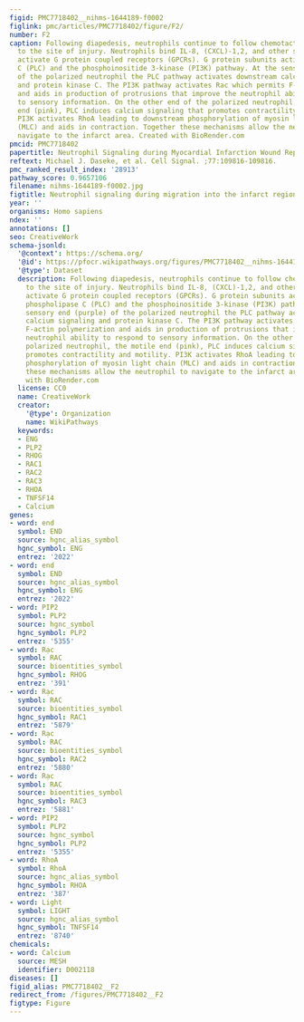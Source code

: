 ```yaml
---
figid: PMC7718402__nihms-1644189-f0002
figlink: pmc/articles/PMC7718402/figure/F2/
number: F2
caption: Following diapedesis, neutrophils continue to follow chemotactic gradients
  to the site of injury. Neutrophils bind IL-8, (CXCL)-1,2, and other stimuli that
  activate G protein coupled receptors (GPCRs). G protein subunits activate the phospholipase
  C (PLC) and the phosphoinositide 3-kinase (PI3K) pathway. At the sensory end (purple)
  of the polarized neutrophil the PLC pathway activates downstream calcium signaling
  and protein kinase C. The PI3K pathway activates Rac which permits F-actin polymerization
  and aids in production of protrusions that improve the neutrophil ability to respond
  to sensory information. On the other end of the polarized neutrophil, the motile
  end (pink), PLC induces calcium signaling that promotes contractility and motility.
  PI3K activates RhoA leading to downstream phosphorylation of myosin light chain
  (MLC) and aids in contraction. Together these mechanisms allow the neutrophil to
  navigate to the infarct area. Created with BioRender.com
pmcid: PMC7718402
papertitle: Neutrophil Signaling during Myocardial Infarction Wound Repair.
reftext: Michael J. Daseke, et al. Cell Signal. ;77:109816-109816.
pmc_ranked_result_index: '28913'
pathway_score: 0.9657106
filename: nihms-1644189-f0002.jpg
figtitle: Neutrophil signaling during migration into the infarct region
year: ''
organisms: Homo sapiens
ndex: ''
annotations: []
seo: CreativeWork
schema-jsonld:
  '@context': https://schema.org/
  '@id': https://pfocr.wikipathways.org/figures/PMC7718402__nihms-1644189-f0002.html
  '@type': Dataset
  description: Following diapedesis, neutrophils continue to follow chemotactic gradients
    to the site of injury. Neutrophils bind IL-8, (CXCL)-1,2, and other stimuli that
    activate G protein coupled receptors (GPCRs). G protein subunits activate the
    phospholipase C (PLC) and the phosphoinositide 3-kinase (PI3K) pathway. At the
    sensory end (purple) of the polarized neutrophil the PLC pathway activates downstream
    calcium signaling and protein kinase C. The PI3K pathway activates Rac which permits
    F-actin polymerization and aids in production of protrusions that improve the
    neutrophil ability to respond to sensory information. On the other end of the
    polarized neutrophil, the motile end (pink), PLC induces calcium signaling that
    promotes contractility and motility. PI3K activates RhoA leading to downstream
    phosphorylation of myosin light chain (MLC) and aids in contraction. Together
    these mechanisms allow the neutrophil to navigate to the infarct area. Created
    with BioRender.com
  license: CC0
  name: CreativeWork
  creator:
    '@type': Organization
    name: WikiPathways
  keywords:
  - ENG
  - PLP2
  - RHOG
  - RAC1
  - RAC2
  - RAC3
  - RHOA
  - TNFSF14
  - Calcium
genes:
- word: end
  symbol: END
  source: hgnc_alias_symbol
  hgnc_symbol: ENG
  entrez: '2022'
- word: end
  symbol: END
  source: hgnc_alias_symbol
  hgnc_symbol: ENG
  entrez: '2022'
- word: PIP2
  symbol: PLP2
  source: hgnc_symbol
  hgnc_symbol: PLP2
  entrez: '5355'
- word: Rạc
  symbol: RAC
  source: bioentities_symbol
  hgnc_symbol: RHOG
  entrez: '391'
- word: Rạc
  symbol: RAC
  source: bioentities_symbol
  hgnc_symbol: RAC1
  entrez: '5879'
- word: Rạc
  symbol: RAC
  source: bioentities_symbol
  hgnc_symbol: RAC2
  entrez: '5880'
- word: Rạc
  symbol: RAC
  source: bioentities_symbol
  hgnc_symbol: RAC3
  entrez: '5881'
- word: PIP2
  symbol: PLP2
  source: hgnc_symbol
  hgnc_symbol: PLP2
  entrez: '5355'
- word: RhoA
  symbol: RhoA
  source: hgnc_alias_symbol
  hgnc_symbol: RHOA
  entrez: '387'
- word: Light
  symbol: LIGHT
  source: hgnc_alias_symbol
  hgnc_symbol: TNFSF14
  entrez: '8740'
chemicals:
- word: Calcium
  source: MESH
  identifier: D002118
diseases: []
figid_alias: PMC7718402__F2
redirect_from: /figures/PMC7718402__F2
figtype: Figure
---
```

